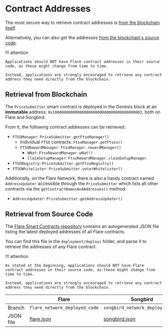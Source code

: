 # Contract Addresses

The most secure way to retrieve contract addresses is [from the blockchain itself](#retrieval-from-blockchain).

Alternatively, you can also get the addresses [from the blockchain's source code](#retrieval-from-source-code).

!!! attention

    Applications should NOT have Flare contract addresses in their source code, as these might change from time to time.

    Instead, applications are strongly encouraged to retrieve any contract address they need directly from the blockchain.

## Retrieval from Blockchain

The `PriceSubmitter` smart contract is deployed in the Genesis block at an **immutable** address: `0x1000000000000000000000000000000000000003`, both on Flare and Songbird.

From it, the following contract addresses can be retrieved:

- `FTSOManager`: `PriceSubmitter.getFtsoManager()`
    - Individual `FTSO` contracts: `FtsoManager.getFtsos()`
    - `FTSORewardManager`: `FtsoManager.rewardManager()`
        - `WNat`: `FtsoRewardManager.wNat()`
        - `ClaimSetupManager`: `FtsoRewardManager.claimSetupManager`
- `FTSORegistry`: `PriceSubmitter.getFtsoRegistry()`
- `FTSOWhitelister`: `PriceSubmitter.voterWhitelister()`

Additionally, on the Flare Network, there is also a handy contract named `AddressUpdater` accessible through the `PriceSubmitter` which lists all other contracts via the `getContractNamesAndAddresses()` method.

- `AddressUpdater`: `PriceSubmitter.getAddressUpdater()`

## Retrieval from Source Code

The [Flare Smart Contracts repository](https://gitlab.com/flarenetwork/flare-smart-contracts) contains an autogenerated JSON file listing the latest deployed addresses of all Flare contracts.

You can find this file in the `deployment/deploys` folder, and parse it to retrieve the addresses of any Flare contract.

!!! attention

    As stated at the beginning, applications should NOT have Flare contract addresses in their source code, as these might change from time to time.

    Instead, applications are strongly encouraged to retrieve any contract address they need directly from the blockchain.

|           | Flare                         | Songbird                         |
| --------- | ----------------------------- | -------------------------------- |
| Branch    | `flare_network_deployed_code` | `songbird_network_deployed_code` |
| JSON file | [flare.json][f-json]          | [songbird.json][s-json]          |

[f-json]: https://gitlab.com/flarenetwork/flare-smart-contracts/-/blob/flare_network_deployed_code/deployment/deploys/flare.json
[s-json]: https://gitlab.com/flarenetwork/flare-smart-contracts/-/blob/songbird_network_deployed_code/deployment/deploys/songbird.json

